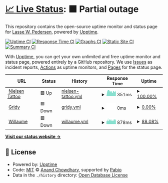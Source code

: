# [📈 Live Status](https://lassewp.github.io/nielsen-upptime): <!--live status--> **🟧 Partial outage**

This repository contains the open-source uptime monitor and status page for [Lasse W. Pedersen](willaume.net), powered by [Upptime](https://github.com/upptime/upptime).

[![Uptime CI](https://github.com/lassewp/nielsen-upptime/workflows/Uptime%20CI/badge.svg)](https://github.com/lassewp/nielsen-upptime/actions?query=workflow%3A%22Uptime+CI%22)
[![Response Time CI](https://github.com/lassewp/nielsen-upptime/workflows/Response%20Time%20CI/badge.svg)](https://github.com/lassewp/nielsen-upptime/actions?query=workflow%3A%22Response+Time+CI%22)
[![Graphs CI](https://github.com/lassewp/nielsen-upptime/workflows/Graphs%20CI/badge.svg)](https://github.com/lassewp/nielsen-upptime/actions?query=workflow%3A%22Graphs+CI%22)
[![Static Site CI](https://github.com/lassewp/nielsen-upptime/workflows/Static%20Site%20CI/badge.svg)](https://github.com/lassewp/nielsen-upptime/actions?query=workflow%3A%22Static+Site+CI%22)
[![Summary CI](https://github.com/lassewp/nielsen-upptime/workflows/Summary%20CI/badge.svg)](https://github.com/lassewp/nielsen-upptime/actions?query=workflow%3A%22Summary+CI%22)

With [Upptime](https://upptime.js.org), you can get your own unlimited and free uptime monitor and status page, powered entirely by a GitHub repository. We use [Issues](https://github.com/lassewp/nielsen-upptime/issues) as incident reports, [Actions](https://github.com/lassewp/nielsen-upptime/actions) as uptime monitors, and [Pages](https://lassewp.github.io/nielsen-upptime) for the status page.

<!--start: status pages-->
<!-- This summary is generated by Upptime (https://github.com/upptime/upptime) -->
<!-- Do not edit this manually, your changes will be overwritten -->
<!-- prettier-ignore -->
| URL | Status | History | Response Time | Uptime |
| --- | ------ | ------- | ------------- | ------ |
| <img alt="" src="https://icons.duckduckgo.com/ip3/www.nielsentattoo.dk.ico" height="13"> [Nielsen Tattoo](https://www.nielsentattoo.dk) | 🟩 Up | [nielsen-tattoo.yml](https://github.com/lassewp/nielsen-upptime/commits/HEAD/history/nielsen-tattoo.yml) | <details><summary><img alt="Response time graph" src="./graphs/nielsen-tattoo/response-time-week.png" height="20"> 351ms</summary><br><a href="https://lassewp.github.io/nielsen-upptime/history/nielsen-tattoo"><img alt="Response time 364" src="https://img.shields.io/endpoint?url=https%3A%2F%2Fraw.githubusercontent.com%2Flassewp%2Fnielsen-upptime%2FHEAD%2Fapi%2Fnielsen-tattoo%2Fresponse-time.json"></a><br><a href="https://lassewp.github.io/nielsen-upptime/history/nielsen-tattoo"><img alt="24-hour response time 407" src="https://img.shields.io/endpoint?url=https%3A%2F%2Fraw.githubusercontent.com%2Flassewp%2Fnielsen-upptime%2FHEAD%2Fapi%2Fnielsen-tattoo%2Fresponse-time-day.json"></a><br><a href="https://lassewp.github.io/nielsen-upptime/history/nielsen-tattoo"><img alt="7-day response time 351" src="https://img.shields.io/endpoint?url=https%3A%2F%2Fraw.githubusercontent.com%2Flassewp%2Fnielsen-upptime%2FHEAD%2Fapi%2Fnielsen-tattoo%2Fresponse-time-week.json"></a><br><a href="https://lassewp.github.io/nielsen-upptime/history/nielsen-tattoo"><img alt="30-day response time 374" src="https://img.shields.io/endpoint?url=https%3A%2F%2Fraw.githubusercontent.com%2Flassewp%2Fnielsen-upptime%2FHEAD%2Fapi%2Fnielsen-tattoo%2Fresponse-time-month.json"></a><br><a href="https://lassewp.github.io/nielsen-upptime/history/nielsen-tattoo"><img alt="1-year response time 364" src="https://img.shields.io/endpoint?url=https%3A%2F%2Fraw.githubusercontent.com%2Flassewp%2Fnielsen-upptime%2FHEAD%2Fapi%2Fnielsen-tattoo%2Fresponse-time-year.json"></a></details> | <details><summary><a href="https://lassewp.github.io/nielsen-upptime/history/nielsen-tattoo">100.00%</a></summary><a href="https://lassewp.github.io/nielsen-upptime/history/nielsen-tattoo"><img alt="All-time uptime 99.96%" src="https://img.shields.io/endpoint?url=https%3A%2F%2Fraw.githubusercontent.com%2Flassewp%2Fnielsen-upptime%2FHEAD%2Fapi%2Fnielsen-tattoo%2Fuptime.json"></a><br><a href="https://lassewp.github.io/nielsen-upptime/history/nielsen-tattoo"><img alt="24-hour uptime 100.00%" src="https://img.shields.io/endpoint?url=https%3A%2F%2Fraw.githubusercontent.com%2Flassewp%2Fnielsen-upptime%2FHEAD%2Fapi%2Fnielsen-tattoo%2Fuptime-day.json"></a><br><a href="https://lassewp.github.io/nielsen-upptime/history/nielsen-tattoo"><img alt="7-day uptime 100.00%" src="https://img.shields.io/endpoint?url=https%3A%2F%2Fraw.githubusercontent.com%2Flassewp%2Fnielsen-upptime%2FHEAD%2Fapi%2Fnielsen-tattoo%2Fuptime-week.json"></a><br><a href="https://lassewp.github.io/nielsen-upptime/history/nielsen-tattoo"><img alt="30-day uptime 100.00%" src="https://img.shields.io/endpoint?url=https%3A%2F%2Fraw.githubusercontent.com%2Flassewp%2Fnielsen-upptime%2FHEAD%2Fapi%2Fnielsen-tattoo%2Fuptime-month.json"></a><br><a href="https://lassewp.github.io/nielsen-upptime/history/nielsen-tattoo"><img alt="1-year uptime 99.96%" src="https://img.shields.io/endpoint?url=https%3A%2F%2Fraw.githubusercontent.com%2Flassewp%2Fnielsen-upptime%2FHEAD%2Fapi%2Fnielsen-tattoo%2Fuptime-year.json"></a></details>
| <img alt="" src="https://icons.duckduckgo.com/ip3/www.gridy.dk.ico" height="13"> [Gridy](https://www.gridy.dk) | 🟥 Down | [gridy.yml](https://github.com/lassewp/nielsen-upptime/commits/HEAD/history/gridy.yml) | <details><summary><img alt="Response time graph" src="./graphs/gridy/response-time-week.png" height="20"> 0ms</summary><br><a href="https://lassewp.github.io/nielsen-upptime/history/gridy"><img alt="Response time 2244" src="https://img.shields.io/endpoint?url=https%3A%2F%2Fraw.githubusercontent.com%2Flassewp%2Fnielsen-upptime%2FHEAD%2Fapi%2Fgridy%2Fresponse-time.json"></a><br><a href="https://lassewp.github.io/nielsen-upptime/history/gridy"><img alt="24-hour response time 0" src="https://img.shields.io/endpoint?url=https%3A%2F%2Fraw.githubusercontent.com%2Flassewp%2Fnielsen-upptime%2FHEAD%2Fapi%2Fgridy%2Fresponse-time-day.json"></a><br><a href="https://lassewp.github.io/nielsen-upptime/history/gridy"><img alt="7-day response time 0" src="https://img.shields.io/endpoint?url=https%3A%2F%2Fraw.githubusercontent.com%2Flassewp%2Fnielsen-upptime%2FHEAD%2Fapi%2Fgridy%2Fresponse-time-week.json"></a><br><a href="https://lassewp.github.io/nielsen-upptime/history/gridy"><img alt="30-day response time 0" src="https://img.shields.io/endpoint?url=https%3A%2F%2Fraw.githubusercontent.com%2Flassewp%2Fnielsen-upptime%2FHEAD%2Fapi%2Fgridy%2Fresponse-time-month.json"></a><br><a href="https://lassewp.github.io/nielsen-upptime/history/gridy"><img alt="1-year response time 2244" src="https://img.shields.io/endpoint?url=https%3A%2F%2Fraw.githubusercontent.com%2Flassewp%2Fnielsen-upptime%2FHEAD%2Fapi%2Fgridy%2Fresponse-time-year.json"></a></details> | <details><summary><a href="https://lassewp.github.io/nielsen-upptime/history/gridy">0.00%</a></summary><a href="https://lassewp.github.io/nielsen-upptime/history/gridy"><img alt="All-time uptime 30.28%" src="https://img.shields.io/endpoint?url=https%3A%2F%2Fraw.githubusercontent.com%2Flassewp%2Fnielsen-upptime%2FHEAD%2Fapi%2Fgridy%2Fuptime.json"></a><br><a href="https://lassewp.github.io/nielsen-upptime/history/gridy"><img alt="24-hour uptime 0.00%" src="https://img.shields.io/endpoint?url=https%3A%2F%2Fraw.githubusercontent.com%2Flassewp%2Fnielsen-upptime%2FHEAD%2Fapi%2Fgridy%2Fuptime-day.json"></a><br><a href="https://lassewp.github.io/nielsen-upptime/history/gridy"><img alt="7-day uptime 0.00%" src="https://img.shields.io/endpoint?url=https%3A%2F%2Fraw.githubusercontent.com%2Flassewp%2Fnielsen-upptime%2FHEAD%2Fapi%2Fgridy%2Fuptime-week.json"></a><br><a href="https://lassewp.github.io/nielsen-upptime/history/gridy"><img alt="30-day uptime 0.00%" src="https://img.shields.io/endpoint?url=https%3A%2F%2Fraw.githubusercontent.com%2Flassewp%2Fnielsen-upptime%2FHEAD%2Fapi%2Fgridy%2Fuptime-month.json"></a><br><a href="https://lassewp.github.io/nielsen-upptime/history/gridy"><img alt="1-year uptime 30.28%" src="https://img.shields.io/endpoint?url=https%3A%2F%2Fraw.githubusercontent.com%2Flassewp%2Fnielsen-upptime%2FHEAD%2Fapi%2Fgridy%2Fuptime-year.json"></a></details>
| <img alt="" src="https://icons.duckduckgo.com/ip3/willaume.net.ico" height="13"> [Willaume](https://willaume.net) | 🟥 Down | [willaume.yml](https://github.com/lassewp/nielsen-upptime/commits/HEAD/history/willaume.yml) | <details><summary><img alt="Response time graph" src="./graphs/willaume/response-time-week.png" height="20"> 878ms</summary><br><a href="https://lassewp.github.io/nielsen-upptime/history/willaume"><img alt="Response time 980" src="https://img.shields.io/endpoint?url=https%3A%2F%2Fraw.githubusercontent.com%2Flassewp%2Fnielsen-upptime%2FHEAD%2Fapi%2Fwillaume%2Fresponse-time.json"></a><br><a href="https://lassewp.github.io/nielsen-upptime/history/willaume"><img alt="24-hour response time 868" src="https://img.shields.io/endpoint?url=https%3A%2F%2Fraw.githubusercontent.com%2Flassewp%2Fnielsen-upptime%2FHEAD%2Fapi%2Fwillaume%2Fresponse-time-day.json"></a><br><a href="https://lassewp.github.io/nielsen-upptime/history/willaume"><img alt="7-day response time 878" src="https://img.shields.io/endpoint?url=https%3A%2F%2Fraw.githubusercontent.com%2Flassewp%2Fnielsen-upptime%2FHEAD%2Fapi%2Fwillaume%2Fresponse-time-week.json"></a><br><a href="https://lassewp.github.io/nielsen-upptime/history/willaume"><img alt="30-day response time 901" src="https://img.shields.io/endpoint?url=https%3A%2F%2Fraw.githubusercontent.com%2Flassewp%2Fnielsen-upptime%2FHEAD%2Fapi%2Fwillaume%2Fresponse-time-month.json"></a><br><a href="https://lassewp.github.io/nielsen-upptime/history/willaume"><img alt="1-year response time 980" src="https://img.shields.io/endpoint?url=https%3A%2F%2Fraw.githubusercontent.com%2Flassewp%2Fnielsen-upptime%2FHEAD%2Fapi%2Fwillaume%2Fresponse-time-year.json"></a></details> | <details><summary><a href="https://lassewp.github.io/nielsen-upptime/history/willaume">88.08%</a></summary><a href="https://lassewp.github.io/nielsen-upptime/history/willaume"><img alt="All-time uptime 99.35%" src="https://img.shields.io/endpoint?url=https%3A%2F%2Fraw.githubusercontent.com%2Flassewp%2Fnielsen-upptime%2FHEAD%2Fapi%2Fwillaume%2Fuptime.json"></a><br><a href="https://lassewp.github.io/nielsen-upptime/history/willaume"><img alt="24-hour uptime 91.05%" src="https://img.shields.io/endpoint?url=https%3A%2F%2Fraw.githubusercontent.com%2Flassewp%2Fnielsen-upptime%2FHEAD%2Fapi%2Fwillaume%2Fuptime-day.json"></a><br><a href="https://lassewp.github.io/nielsen-upptime/history/willaume"><img alt="7-day uptime 88.08%" src="https://img.shields.io/endpoint?url=https%3A%2F%2Fraw.githubusercontent.com%2Flassewp%2Fnielsen-upptime%2FHEAD%2Fapi%2Fwillaume%2Fuptime-week.json"></a><br><a href="https://lassewp.github.io/nielsen-upptime/history/willaume"><img alt="30-day uptime 92.96%" src="https://img.shields.io/endpoint?url=https%3A%2F%2Fraw.githubusercontent.com%2Flassewp%2Fnielsen-upptime%2FHEAD%2Fapi%2Fwillaume%2Fuptime-month.json"></a><br><a href="https://lassewp.github.io/nielsen-upptime/history/willaume"><img alt="1-year uptime 99.35%" src="https://img.shields.io/endpoint?url=https%3A%2F%2Fraw.githubusercontent.com%2Flassewp%2Fnielsen-upptime%2FHEAD%2Fapi%2Fwillaume%2Fuptime-year.json"></a></details>

<!--end: status pages-->

[**Visit our status website →**](https://lassewp.github.io/nielsen-upptime)

## 📄 License

- Powered by: [Upptime](https://github.com/upptime/upptime)
- Code: [MIT](./LICENSE) © [Anand Chowdhary](https://anandchowdhary.com), supported by [Pabio](https://pabio.com)
- Data in the `./history` directory: [Open Database License](https://opendatacommons.org/licenses/odbl/1-0/)
